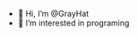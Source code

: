 - 👋 Hi, I’m @GrayHat
- 👀 I’m interested in programing

<!---
N3k0T0x1c0/N3k0T0x1c0 is a ✨ special ✨ repository because its `README.md` (this file) appears on your GitHub profile.
You can click the Preview link to take a look at your changes.
--->
